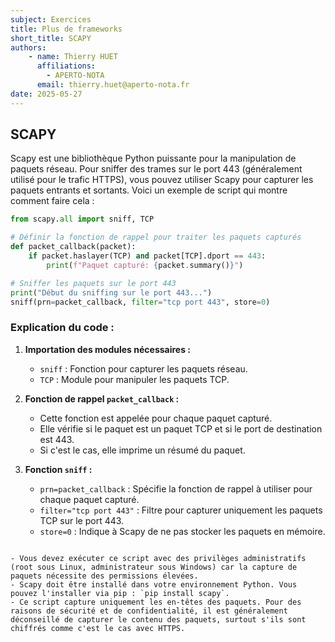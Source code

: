 ```yaml
---
subject: Exercices
title: Plus de frameworks
short_title: SCAPY
authors: 
    - name: Thierry HUET
      affiliations: 
        - APERTO-NOTA
      email: thierry.huet@aperto-nota.fr
date: 2025-05-27
---
```


## SCAPY

Scapy est une bibliothèque Python puissante pour la manipulation de paquets réseau. Pour sniffer des trames sur le port 443 (généralement utilisé pour le trafic HTTPS), vous pouvez utiliser Scapy pour capturer les paquets entrants et sortants. Voici un exemple de script qui montre comment faire cela :

```python
from scapy.all import sniff, TCP

# Définir la fonction de rappel pour traiter les paquets capturés
def packet_callback(packet):
    if packet.haslayer(TCP) and packet[TCP].dport == 443:
        print(f"Paquet capturé: {packet.summary()}")

# Sniffer les paquets sur le port 443
print("Début du sniffing sur le port 443...")
sniff(prn=packet_callback, filter="tcp port 443", store=0)
```

### Explication du code :

1. **Importation des modules nécessaires :**
   - `sniff` : Fonction pour capturer les paquets réseau.
   - `TCP` : Module pour manipuler les paquets TCP.

2. **Fonction de rappel `packet_callback` :**
   - Cette fonction est appelée pour chaque paquet capturé.
   - Elle vérifie si le paquet est un paquet TCP et si le port de destination est 443.
   - Si c'est le cas, elle imprime un résumé du paquet.

3. **Fonction `sniff` :**
   - `prn=packet_callback` : Spécifie la fonction de rappel à utiliser pour chaque paquet capturé.
   - `filter="tcp port 443"` : Filtre pour capturer uniquement les paquets TCP sur le port 443.
   - `store=0` : Indique à Scapy de ne pas stocker les paquets en mémoire.

```{warning}

- Vous devez exécuter ce script avec des privilèges administratifs (root sous Linux, administrateur sous Windows) car la capture de paquets nécessite des permissions élevées.
- Scapy doit être installé dans votre environnement Python. Vous pouvez l'installer via pip : `pip install scapy`.
- Ce script capture uniquement les en-têtes des paquets. Pour des raisons de sécurité et de confidentialité, il est généralement déconseillé de capturer le contenu des paquets, surtout s'ils sont chiffrés comme c'est le cas avec HTTPS.
```